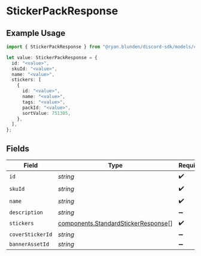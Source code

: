 # StickerPackResponse

## Example Usage

```typescript
import { StickerPackResponse } from "@ryan.blunden/discord-sdk/models/components";

let value: StickerPackResponse = {
  id: "<value>",
  skuId: "<value>",
  name: "<value>",
  stickers: [
    {
      id: "<value>",
      name: "<value>",
      tags: "<value>",
      packId: "<value>",
      sortValue: 751305,
    },
  ],
};
```

## Fields

| Field                                                                                      | Type                                                                                       | Required                                                                                   | Description                                                                                |
| ------------------------------------------------------------------------------------------ | ------------------------------------------------------------------------------------------ | ------------------------------------------------------------------------------------------ | ------------------------------------------------------------------------------------------ |
| `id`                                                                                       | *string*                                                                                   | :heavy_check_mark:                                                                         | N/A                                                                                        |
| `skuId`                                                                                    | *string*                                                                                   | :heavy_check_mark:                                                                         | N/A                                                                                        |
| `name`                                                                                     | *string*                                                                                   | :heavy_check_mark:                                                                         | N/A                                                                                        |
| `description`                                                                              | *string*                                                                                   | :heavy_minus_sign:                                                                         | N/A                                                                                        |
| `stickers`                                                                                 | [components.StandardStickerResponse](../../models/components/standardstickerresponse.md)[] | :heavy_check_mark:                                                                         | N/A                                                                                        |
| `coverStickerId`                                                                           | *string*                                                                                   | :heavy_minus_sign:                                                                         | N/A                                                                                        |
| `bannerAssetId`                                                                            | *string*                                                                                   | :heavy_minus_sign:                                                                         | N/A                                                                                        |
